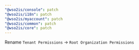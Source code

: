 ```yaml
---
"@wso2is/console": patch
"@wso2is/i18n": patch
"@wso2is/myaccount": patch
"@wso2is/common": patch
"@wso2is/core": patch
---
```


Rename `Tenant Permissions` -> `Root Organization Permissions`
